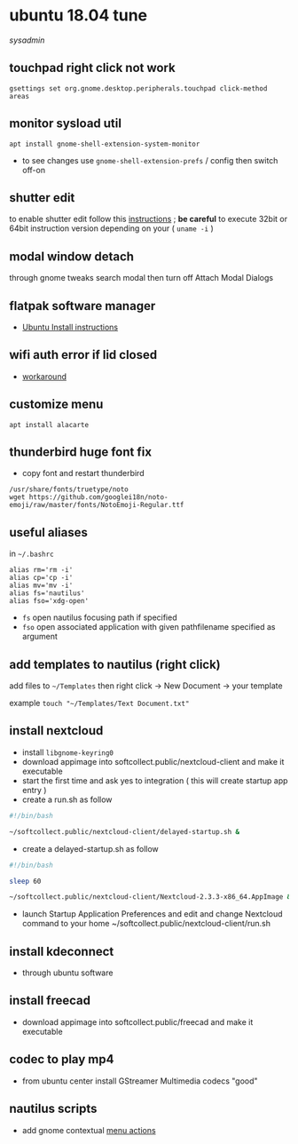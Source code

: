 # ubuntu 18.04 tune

*sysadmin*

## touchpad right click not work

```
gsettings set org.gnome.desktop.peripherals.touchpad click-method areas
```

## monitor sysload util

```
apt install gnome-shell-extension-system-monitor
```

- to see changes use `gnome-shell-extension-prefs` / config then switch off-on

## shutter edit

to enable shutter edit follow this [instructions](https://www.linuxuprising.com/2018/04/fix-shutter-edit-button-greyed-out-in.html) ; **be careful** to execute 32bit or 64bit instruction version depending on your ( `uname -i` )

## modal window detach

through gnome tweaks search modal then turn off Attach Modal Dialogs

## flatpak software manager

- [Ubuntu Install instructions](https://flatpak.org/setup/Ubuntu/)

## wifi auth error if lid closed

- [workaround](https://bugs.launchpad.net/ubuntu/+source/linux/+bug/1288003)

## customize menu

```
apt install alacarte
```

## thunderbird huge font fix

- copy font and restart thunderbird

```
/usr/share/fonts/truetype/noto
wget https://github.com/googlei18n/noto-emoji/raw/master/fonts/NotoEmoji-Regular.ttf
```

## useful aliases

in `~/.bashrc`

```
alias rm='rm -i'
alias cp='cp -i'
alias mv='mv -i'
alias fs='nautilus'
alias fso='xdg-open'
```

- `fs` open nautilus focusing path if specified
- `fso` open associated application with given pathfilename specified as argument

## add templates to nautilus (right click)

add files to `~/Templates` then right click -> New Document -> your template

example `touch "~/Templates/Text Document.txt"`

## install nextcloud

- install `libgnome-keyring0`
- download appimage into softcollect.public/nextcloud-client and make it executable
- start the first time and ask yes to integration ( this will create startup app entry )
- create a run.sh as follow

```sh
#!/bin/bash

~/softcollect.public/nextcloud-client/delayed-startup.sh &
```

- create a delayed-startup.sh as follow

```sh
#!/bin/bash

sleep 60

~/softcollect.public/nextcloud-client/Nextcloud-2.3.3-x86_64.AppImage &
```

- launch Startup Application Preferences and edit and change Nextcloud command to your home ~/softcollect.public/nextcloud-client/run.sh

## install kdeconnect

- through ubuntu software

## install freecad

- download appimage into softcollect.public/freecad and make it executable

## codec to play mp4

- from ubuntu center install GStreamer Multimedia codecs "good"

## nautilus scripts

- add gnome contextual [menu actions](https://github.com/devel0/linux-scripts-utils/tree/bf3f1a394cfdeb66439ee5f5a6e8a65c5422be91#nautilus-scripts)
